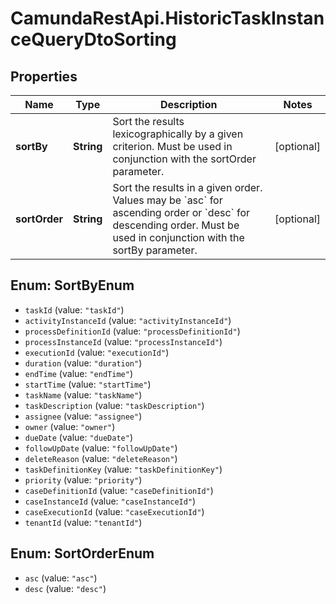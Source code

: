 # CamundaRestApi.HistoricTaskInstanceQueryDtoSorting

## Properties
Name | Type | Description | Notes
------------ | ------------- | ------------- | -------------
**sortBy** | **String** | Sort the results lexicographically by a given criterion. Must be used in conjunction with the sortOrder parameter. | [optional] 
**sortOrder** | **String** | Sort the results in a given order. Values may be &#x60;asc&#x60; for ascending order or &#x60;desc&#x60; for descending order. Must be used in conjunction with the sortBy parameter. | [optional] 

<a name="SortByEnum"></a>
## Enum: SortByEnum

* `taskId` (value: `"taskId"`)
* `activityInstanceId` (value: `"activityInstanceId"`)
* `processDefinitionId` (value: `"processDefinitionId"`)
* `processInstanceId` (value: `"processInstanceId"`)
* `executionId` (value: `"executionId"`)
* `duration` (value: `"duration"`)
* `endTime` (value: `"endTime"`)
* `startTime` (value: `"startTime"`)
* `taskName` (value: `"taskName"`)
* `taskDescription` (value: `"taskDescription"`)
* `assignee` (value: `"assignee"`)
* `owner` (value: `"owner"`)
* `dueDate` (value: `"dueDate"`)
* `followUpDate` (value: `"followUpDate"`)
* `deleteReason` (value: `"deleteReason"`)
* `taskDefinitionKey` (value: `"taskDefinitionKey"`)
* `priority` (value: `"priority"`)
* `caseDefinitionId` (value: `"caseDefinitionId"`)
* `caseInstanceId` (value: `"caseInstanceId"`)
* `caseExecutionId` (value: `"caseExecutionId"`)
* `tenantId` (value: `"tenantId"`)


<a name="SortOrderEnum"></a>
## Enum: SortOrderEnum

* `asc` (value: `"asc"`)
* `desc` (value: `"desc"`)

